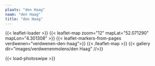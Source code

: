 ```yaml
---
plaats: "den Haag"
naam: "den Haag"
title: "den Haag"
---
```

{{< leaflet-loader >}}
{{< leaflet-map zoom="12" mapLat="52.071290" mapLon="4.301308" >}}
    {{< leaflet-markers-from-pages verdwenen="verdwenen-den-haag">}}
{{< /leaflet-map >}}
{{< gallery dir="images/verdwenenmolens/den Haag" //>}}

{{< load-photoswipe >}}

